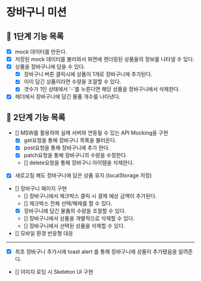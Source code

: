 # 장바구니 미션

## 📝 1단계 기능 목록

- [x] mock 데이터를 만든다.
- [x] 저장된 mock 데이터를 불러와서 화면에 렌더링된 상품들의 정보를 나타낼 수 있다.
- [x] 상품을 장바구니에 담을 수 있다.
  - [x] 장바구니 버튼 클릭시에 상품이 1개로 장바구니에 추가된다.
  - [x] 이미 담긴 상품이라면 수량을 조절할 수 있다.
  - [x] 갯수가 1인 상태에서 '-'를 누른다면 해당 상품을 장바구니에서 삭제한다.
- [x] 헤더에서 장바구니에 담긴 물품 개수를 나타낸다.

## 📝 2단계 기능 목록

- [] MSW를 활용하여 실제 서버와 연동될 수 있는 API Mocking을 구현
  - [x] get요청을 통해 장바구니 목록을 불러온다.
  - [x] post요청을 통해 장바구니에 추가 한다.
  - [x] patch요청을 통해 장바구니의 수량을 수정한다.
  - [] delete요청을 통해 장바구니 아이템을 삭제한다.
- [x] 새로고침 해도 장바구니에 담은 상품 유지 (localStorage 저장)
- [] 장바구니 페이지 구현
  - [] 장바구니에서 체크박스 클릭 시 결제 예상 금액이 추가된다.
  - [] 체크박스 전체 선택/해제를 할 수 있다.
  - [x] 장바구니에 담긴 물품의 수량을 조절할 수 있다.
  - [] 장바구니에서 상품을 개별적으로 삭제할 수 있다.
  - [] 장바구니에서 선택된 상품을 삭제할 수 있다.
- [] 모바일 환경 반응형 대응

---

- [x] 최초 장바구니 추가시에 toast alert 를 통해 장바구니에 상품이 추가됐음을 알려준다.
- [] 이미지 로딩 시 Skeleton UI 구현
